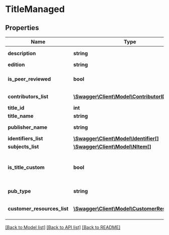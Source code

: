 # TitleManaged

## Properties
Name | Type | Description | Notes
------------ | ------------- | ------------- | -------------
**description** | **string** | Title Description | [optional] 
**edition** | **string** | Title Edition | [optional] 
**is_peer_reviewed** | **bool** | Is this title peer reviewed. | [optional] 
**contributors_list** | [**\Swagger\Client\Model\ContributorID[]**](ContributorID.md) | Contributor ID List | [optional] 
**title_id** | **int** | Title ID | 
**title_name** | **string** | Title Name | 
**publisher_name** | **string** | Publisher Name | [optional] 
**identifiers_list** | [**\Swagger\Client\Model\Identifier[]**](Identifier.md) | Identifiers | [optional] 
**subjects_list** | [**\Swagger\Client\Model\NItem[]**](NItem.md) | Subjects | [optional] 
**is_title_custom** | **bool** | Is this a custom title owned by the customer. | [optional] 
**pub_type** | **string** | Publication Type | 
**customer_resources_list** | [**\Swagger\Client\Model\CustomerResources[]**](CustomerResources.md) | Customer Resources List | [optional] 

[[Back to Model list]](../README.md#documentation-for-models) [[Back to API list]](../README.md#documentation-for-api-endpoints) [[Back to README]](../README.md)

